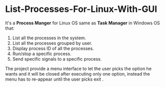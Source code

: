 # List-Processes-For-Linux-With-GUI

It's a **Process Manger** for Linux OS same as **Task Manager** in Windows OS that:

1. List all the processes in the system.
2. List all the processes grouped by user.
3. Display process ID of all the processes.
4. Run/stop a specific process.
5. Send specific signals to a specific process.

The project provide a menu interface to let the user picks the option he wants and it will be closed after executing only one option, instead the menu has to re-appear until the user picks exit .
